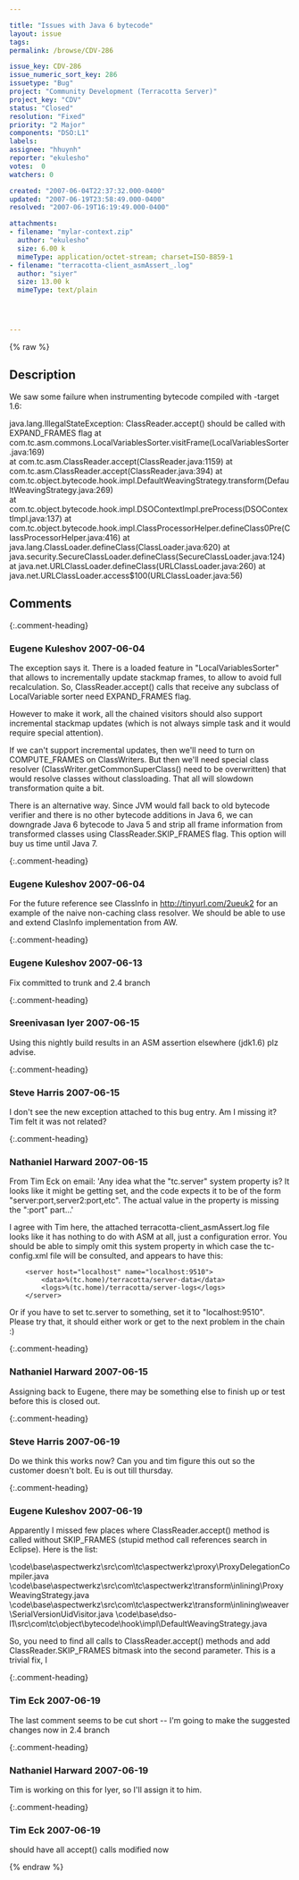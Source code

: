 ```yaml
---

title: "Issues with Java 6 bytecode"
layout: issue
tags: 
permalink: /browse/CDV-286

issue_key: CDV-286
issue_numeric_sort_key: 286
issuetype: "Bug"
project: "Community Development (Terracotta Server)"
project_key: "CDV"
status: "Closed"
resolution: "Fixed"
priority: "2 Major"
components: "DSO:L1"
labels: 
assignee: "hhuynh"
reporter: "ekulesho"
votes:  0
watchers: 0

created: "2007-06-04T22:37:32.000-0400"
updated: "2007-06-19T23:58:49.000-0400"
resolved: "2007-06-19T16:19:49.000-0400"

attachments:
- filename: "mylar-context.zip"
  author: "ekulesho"
  size: 6.00 k
  mimeType: application/octet-stream; charset=ISO-8859-1
- filename: "terracotta-client_asmAssert_.log"
  author: "siyer"
  size: 13.00 k
  mimeType: text/plain




---
```


{% raw %}

## Description

<div markdown="1" class="description">

We saw some failure when instrumenting bytecode compiled with -target 1.6:

java.lang.IllegalStateException: ClassReader.accept() should be called with EXPAND\_FRAMES flag
  at com.tc.asm.commons.LocalVariablesSorter.visitFrame(LocalVariablesSorter.java:169)         
  at com.tc.asm.ClassReader.accept(ClassReader.java:1159)
  at com.tc.asm.ClassReader.accept(ClassReader.java:394)
  at com.tc.object.bytecode.hook.impl.DefaultWeavingStrategy.transform(DefaultWeavingStrategy.java:269)        
  at com.tc.object.bytecode.hook.impl.DSOContextImpl.preProcess(DSOContextImpl.java:137)
  at com.tc.object.bytecode.hook.impl.ClassProcessorHelper.defineClass0Pre(ClassProcessorHelper.java:416)
  at java.lang.ClassLoader.defineClass(ClassLoader.java:620)
  at java.security.SecureClassLoader.defineClass(SecureClassLoader.java:124)
  at java.net.URLClassLoader.defineClass(URLClassLoader.java:260)
  at java.net.URLClassLoader.access$100(URLClassLoader.java:56)


</div>

## Comments


{:.comment-heading}
### **Eugene Kuleshov** <span class="date">2007-06-04</span>

<div markdown="1" class="comment">

The exception says it. There is a loaded feature in "LocalVariablesSorter" that allows to incrementally update stackmap frames, to allow to avoid full recalculation. So, ClassReader.accept() calls that receive any subclass of LocalVariable sorter need EXPAND\_FRAMES flag. 

However to make it work, all the chained visitors should also support incremental stackmap updates (which is not always simple task and it would require special attention).

If we can't support incremental updates, then we'll need to turn on COMPUTE\_FRAMES on ClassWriters. But then we'll need special class resolver (ClassWriter.getCommonSuperClass() need to be overwritten) that would resolve classes without classloading. That all will slowdown transformation quite a bit. 

There is an alternative way. Since JVM would fall back to old bytecode verifier and there is no other bytecode additions in Java 6, we can downgrade Java 6 bytecode to Java 5 and strip all frame information from transformed classes using ClassReader.SKIP\_FRAMES flag. This option will buy us time until Java 7.


</div>


{:.comment-heading}
### **Eugene Kuleshov** <span class="date">2007-06-04</span>

<div markdown="1" class="comment">

For the future reference see ClassInfo in http://tinyurl.com/2ueuk2 for an example of the naive non-caching class resolver. We should be able to use and extend ClasInfo implementation from AW.

</div>


{:.comment-heading}
### **Eugene Kuleshov** <span class="date">2007-06-13</span>

<div markdown="1" class="comment">

Fix committed to trunk and 2.4 branch

</div>


{:.comment-heading}
### **Sreenivasan Iyer** <span class="date">2007-06-15</span>

<div markdown="1" class="comment">

Using this nightly build results in an ASM assertion elsewhere (jdk1.6)
plz advise.

</div>


{:.comment-heading}
### **Steve Harris** <span class="date">2007-06-15</span>

<div markdown="1" class="comment">

I don't see the new exception attached to this bug entry. Am I missing it? Tim felt it was not related?

</div>


{:.comment-heading}
### **Nathaniel Harward** <span class="date">2007-06-15</span>

<div markdown="1" class="comment">

From Tim Eck on email: 'Any idea what the "tc.server" system property is? It looks like it might be getting set, and the code expects it to be of the form "server:port,server2:port,etc". The actual value in the property is missing the ":port" part...'

I agree with Tim here, the attached terracotta-client\_asmAssert.log file looks like it has nothing to do with ASM at all, just a configuration error.  You should be able to simply omit this system property in which case the tc-config.xml file will be consulted, and appears to have this:

        <server host="localhost" name="localhost:9510">
            <data>%(tc.home)/terracotta/server-data</data>
            <logs>%(tc.home)/terracotta/server-logs</logs>
        </server>

Or if you have to set tc.server to something, set it to "localhost:9510".  Please try that, it should either work or get to the next problem in the chain :)

</div>


{:.comment-heading}
### **Nathaniel Harward** <span class="date">2007-06-15</span>

<div markdown="1" class="comment">

Assigning back to Eugene, there may be something else to finish up or test before this is closed out.

</div>


{:.comment-heading}
### **Steve Harris** <span class="date">2007-06-19</span>

<div markdown="1" class="comment">

Do we think this works now? Can you and tim figure this out so the customer doesn't bolt. Eu is out till thursday.

</div>


{:.comment-heading}
### **Eugene Kuleshov** <span class="date">2007-06-19</span>

<div markdown="1" class="comment">

Apparently I missed few places where ClassReader.accept() method is called without SKIP\_FRAMES (stupid method call references search in Eclipse). Here is the list:

\code\base\aspectwerkz\src\com\tc\aspectwerkz\proxy\ProxyDelegationCompiler.java
\code\base\aspectwerkz\src\com\tc\aspectwerkz\transform\inlining\ProxyWeavingStrategy.java
\code\base\aspectwerkz\src\com\tc\aspectwerkz\transform\inlining\weaver\SerialVersionUidVisitor.java
\code\base\dso-l1\src\com\tc\object\bytecode\hook\impl\DefaultWeavingStrategy.java

So, you need to find all calls to ClassReader.accept() methods and add ClassReader.SKIP\_FRAMES bitmask into the second parameter. This is a trivial fix, I 

</div>


{:.comment-heading}
### **Tim Eck** <span class="date">2007-06-19</span>

<div markdown="1" class="comment">

The last comment seems to be cut short -- I'm going to make the suggested changes now in 2.4 branch

</div>


{:.comment-heading}
### **Nathaniel Harward** <span class="date">2007-06-19</span>

<div markdown="1" class="comment">

Tim is working on this for Iyer, so I'll assign it to him.

</div>


{:.comment-heading}
### **Tim Eck** <span class="date">2007-06-19</span>

<div markdown="1" class="comment">

should have all accept() calls modified now


</div>



{% endraw %}
